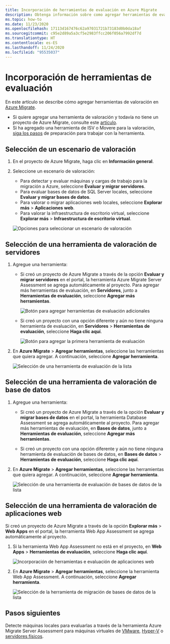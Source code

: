 ```yaml
---
title: Incorporación de herramientas de evaluación en Azure Migrate
description: Obtenga información sobre como agregar herramientas de evaluación en Azure Migrate.
ms.topic: how-to
ms.date: 11/23/2020
ms.openlocfilehash: 17113d167476c62a97031721b73183d0b0da18af
ms.sourcegitcommit: c95e2d89a5a3cf5e2983ffcc206f056a7992df7d
ms.translationtype: HT
ms.contentlocale: es-ES
ms.lasthandoff: 11/24/2020
ms.locfileid: "95535037"
---
```

# <a name="add-assessment-tools"></a>Incorporación de herramientas de evaluación

En este artículo se describe cómo agregar herramientas de valoración en [Azure Migrate](./migrate-services-overview.md). 

- Si quiere agregar una herramienta de valoración y todavía no tiene un proyecto de Azure Migrate, consulte este [artículo](create-manage-projects.md).
- Si ha agregado una herramienta de ISV o Movere para la valoración, [siga los pasos](prepare-isv-movere.md) de preparación para trabajar con la herramienta.

## <a name="select-an-assessment-scenario"></a>Selección de un escenario de valoración

1. En el proyecto de Azure Migrate, haga clic en **Información general**.
2. Seleccione un escenario de valoración:

    - Para detectar y evaluar máquinas y cargas de trabajo para la migración a Azure, seleccione **Evaluar y migrar servidores**.
    - Para evaluar bases de datos de SQL Server locales, seleccione **Evaluar y migrar bases de datos**.
    - Para valorar o migrar aplicaciones web locales, seleccione **Explorar más** > **Aplicaciones web**.
    - Para valorar la infraestructura de escritorio virtual, seleccione **Explorar más** > **Infraestructura de escritorio virtual**.

    ![Opciones para seleccionar un escenario de valoración](./media/how-to-assess/assess-scenario.png)

## <a name="select-a-server-assessment-tool"></a>Selección de una herramienta de valoración de servidores 


1. Agregue una herramienta:

    - Si creó un proyecto de Azure Migrate a través de la opción **Evaluar y migrar servidores** en el portal, la herramienta Azure Migrate Server Assessment se agrega automáticamente al proyecto. Para agregar más herramientas de evaluación, en **Servidores**, junto a **Herramientas de evaluación**, seleccione **Agregar más herramientas**.
    
         ![Botón para agregar herramientas de evaluación adicionales](./media/how-to-assess/add-assessment-tool.png)

    - Si creó un proyecto con una opción diferente y aún no tiene ninguna herramienta de evaluación, en **Servidores** > **Herramientas de evaluación**, seleccione **Haga clic aquí**.

        ![Botón para agregar la primera herramienta de evaluación](./media/how-to-assess/no-assessment-tool.png)

2. En **Azure Migrate** > **Agregar herramientas**, seleccione las herramientas que quiera agregar. A continuación, seleccione **Agregar herramienta**.

    ![Selección de una herramienta de evaluación de la lista](./media/how-to-assess/select-assessment-tool.png)



## <a name="select-a-database-assessment-tool"></a>Selección de una herramienta de valoración de base de datos

1. Agregue una herramienta:

    - Si creó un proyecto de Azure Migrate a través de la opción **Evaluar y migrar bases de datos** en el portal, la herramienta Database Assessment se agrega automáticamente al proyecto. Para agregar más herramientas de evaluación, en **Bases de datos**, junto a **Herramientas de evaluación**, seleccione **Agregar más herramientas**.

    - Si creó un proyecto con una opción diferente y aún no tiene ninguna herramienta de evaluación de bases de datos, en **Bases de datos** > **Herramientas de evaluación**, seleccione **Haga clic aquí**.

2. En **Azure Migrate** > **Agregar herramientas**, seleccione las herramientas que quiera agregar. A continuación, seleccione **Agregar herramienta**.

    ![Selección de una herramienta de evaluación de bases de datos de la lista](./media/how-to-assess/select-database-assessment-tool.png)


## <a name="select-a-web-app-assessment-tool"></a>Selección de una herramienta de valoración de aplicaciones web

Si creó un proyecto de Azure Migrate a través de la opción **Explorar más** > **Web Apps** en el portal, la herramienta Web App Assessment se agrega automáticamente al proyecto. 


1. Si la herramienta Web App Assessment no está en el proyecto, en **Web Apps** > **Herramientas de evaluación**, seleccione **Haga clic aquí**.
    
    ![Incorporación de herramientas e evaluación de aplicaciones web](./media/how-to-assess/no-web-app-assessment-tool.png)


2. En **Azure Migrate** > **Agregar herramientas**, seleccione la herramienta Web App Assessment. A continuación, seleccione **Agregar herramienta**.

    ![Selección de la herramienta de migración de bases de datos de la lista](./media/how-to-assess/select-web-app-assessment-tool.png)

 


## <a name="next-steps"></a>Pasos siguientes

Detecte máquinas locales para evaluarlas a través de la herramienta Azure Migrate Server Assessment para máquinas virtuales de [VMware](./tutorial-discover-vmware.md), [Hyper-V](./tutorial-discover-hyper-v.md) o [servidores físicos](./tutorial-discover-physical.md).